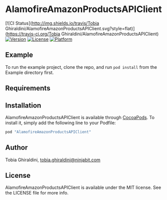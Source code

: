# AlamofireAmazonProductsAPIClient

[![CI Status](http://img.shields.io/travis/Tobia Ghiraldini/AlamofireAmazonProductsAPIClient.svg?style=flat)](https://travis-ci.org/Tobia Ghiraldini/AlamofireAmazonProductsAPIClient)
[![Version](https://img.shields.io/cocoapods/v/AlamofireAmazonProductsAPIClient.svg?style=flat)](http://cocoapods.org/pods/AlamofireAmazonProductsAPIClient)
[![License](https://img.shields.io/cocoapods/l/AlamofireAmazonProductsAPIClient.svg?style=flat)](http://cocoapods.org/pods/AlamofireAmazonProductsAPIClient)
[![Platform](https://img.shields.io/cocoapods/p/AlamofireAmazonProductsAPIClient.svg?style=flat)](http://cocoapods.org/pods/AlamofireAmazonProductsAPIClient)

## Example

To run the example project, clone the repo, and run `pod install` from the Example directory first.

## Requirements

## Installation

AlamofireAmazonProductsAPIClient is available through [CocoaPods](http://cocoapods.org). To install
it, simply add the following line to your Podfile:

```ruby
pod "AlamofireAmazonProductsAPIClient"
```

## Author

Tobia Ghiraldini, tobia.ghiraldini@ninjabit.com

## License

AlamofireAmazonProductsAPIClient is available under the MIT license. See the LICENSE file for more info.
